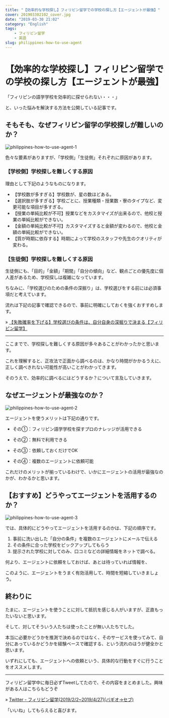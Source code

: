 ```yaml
---
title: "【効率的な学校探し】フィリピン留学での学校の探し方【エージェントが最強】"
cover: 201903302102_cover.jpg
date: "2019-03-30 21:02"
category: "English"
tags:
    - フィリピン留学
    - 英語
slug: philippines-how-to-use-agent
---
```


# 【効率的な学校探し】フィリピン留学での学校の探し方【エージェントが最強】

「フィリピンの語学学校を効率的に探せられない・・・」

と、いった悩みを解決する方法を公開している記事です。


## そもそも、なぜフィリピン留学の学校探しが難しいのか？

![philippines-how-to-use-agent-1](./201903302102_1.jpg)

色々な要素がありますが、「学校側」「生徒側」それぞれに原因があります。

### 【学校側】学校探しを難しくする原因

理由として下記のようなものになります。

- 【学校数が多すぎる】学校数が、星の数ほどある。
- 【選択肢が多すぎる】学校ごとに、授業種類・授業数・寮のタイプなど、変更可能な項目が多すぎる。
- 【授業の単純比較が不可】授業などをカスタマイズが出来るので、他校と授業の単純比較ができない。
- 【金額の単純比較が不可】カスタマイズすると金額が変わるので、他校と金額の単純比較ができない。
- 【質が時期に依存する】時期によって学校のスタッフや先生のクオリティが変わる。

### 【生徒側】学校探しを難しくする原因

生徒側にも、「目的」「金額」「期間」「自分の傾向」など、観点ごとの優先度に個人差があるため、学校探しは複雑になっています。

ちなみに、「学校選びのための条件の深掘り」は、学校選びをする前には必須事項だと考えています。

流れは下記の記事で確認できるので、事前に明確にしておくを強くおすすめします。

» [【失敗確率を下げる】学校選びの条件は、自分自身の深掘りで決まる【フィリピン留学】](./philippines-own-condition-of-searching-school)

---

ここまでで、学校探しを難しくする原因が多々あることがわかったかと思います。

これを理解すると、正攻法で正面から調べるのは、かなり時間がかかるうえに、正しく調べきれない可能性が高いことがわかってきます。

そのうえで、効率的に調べるにはどうするか？について言及していきます。

## なぜエージェントが最強なのか？

![philippines-how-to-use-agent-2](./201903302102_2.jpg)

エージェントを使うメリットは下記の通りです。

- その①：フィリピン語学学校を探すプロのナレッジが活用できる

- その②：無料で利用できる

- その③：依頼しておくだけでOK
- その④：複数のエージェントに依頼可能

これだけのメリットが揃っているわけで、いかにエージェントの活用が最強なのかが、わかるかと思います。



## 【おすすめ】どうやってエージェントを活用するのか？

![philippines-how-to-use-agent-3](./201903302102_3.jpg)

では、具体的にどうやってエージェントを活用するのかは、下記の順序です。

1. 事前に洗い出した「自分の条件」を複数のエージェントにメールで伝える
2. その条件に合った学校をピックアップしてもらう
3. 提示された学校に対してのみ、口コミなどの詳細情報をネットで調べる。

何より、エージェントに依頼をしておけば、あとは待っていれば情報を、

このように、エージェントをうまく有効活用して、時間を短縮していきましょう。

## 終わりに

たまに、エージェントを使うことに対して抵抗を感じる人がいますが、正直もったいないと思います。

そして、対してそういう人たちは使ったことが無い人たちでした。

本当に必要かどうかを推測で決めるのではなく、そのサービスを使ってみて、自分にあっているかどうかを経験ベースで確認する、という流れのほうが健全かと思います。

いずれにしても、エージェントへの依頼という、具体的な行動をすぐに行うことをオススメします。

---

フィリピン留学中に毎日必ずTweetしてたので、その内容をまとめました。興味がある人はこちらもどうぞ

» [Twitter - フィリピン留学(2019/2/2~2019/4/27)(バギオ→セブ)](https://twitter.com/i/moments/1108015112575541249)

「いいね」してもらえると喜びます。


